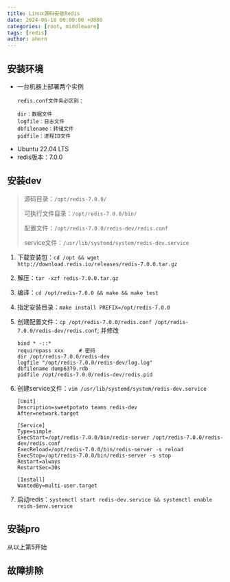 ```yaml
---
title: Linux源码安装Redis
date: 2024-06-18 00:00:00 +0800
categories: [root, middleware]
tags: [redis]
author: ahern
---
```


## 安装环境

- 一台机器上部署两个实例
  ```
  redis.conf文件务必区别：

  dir：数据文件
  logfile：日志文件
  dbfilename：转储文件
  pidfile：进程ID文件
  ```
- Ubuntu 22.04 LTS
- redis版本：7.0.0

## 安装dev

> 源码目录：`/opt/redis-7.0.0/`
>
> 可执行文件目录：`/opt/redis-7.0.0/bin/`
>
> 配置文件：`/opt/redis-7.0.0/redis-dev/redis.conf`
> 
> service文件：`/usr/lib/systemd/system/redis-dev.service`



1. 下载安装包：`cd /opt && wget http://download.redis.io/releases/redis-7.0.0.tar.gz`

2. 解压：`tar -xzf redis-7.0.0.tar.gz`

3. 编译：`cd /opt/redis-7.0.0 && make && make test`

4. 指定安装目录：`make install PREFIX=/opt/redis-7.0.0`

5. 创建配置文件：`cp /opt/redis-7.0.0/redis.conf /opt/redis-7.0.0/redis-dev/redis.conf`; 并修改
   
   ```
   bind * -::*
   requirepass xxx     # 密码
   dir /opt/redis-7.0.0/redis-dev
   logfile "/opt/redis-7.0.0/redis-dev/log.log"
   dbfilename dump6379.rdb
   pidfile /opt/redis-7.0.0/redis-dev/redis.pid
   ```

6. 创建service文件：`vim /usr/lib/systemd/system/redis-dev.service`
   
   ```
   [Unit]
   Description=sweetpotato teams redis-dev
   After=network.target
   
   [Service]
   Type=simple
   ExecStart=/opt/redis-7.0.0/bin/redis-server /opt/redis-7.0.0/redis-dev/redis.conf
   ExecReload=/opt/redis-7.0.0/bin/redis-server -s reload
   ExecStop=/opt/redis-7.0.0/bin/redis-server -s stop
   Restart=always
   RestartSec=30s
   
   [Install]
   WantedBy=multi-user.target
   ```

7. 启动redis：`systemctl start redis-dev.service && systemctl enable reids-$env.service`

## 安装pro
从以上第5开始

## 故障排除
